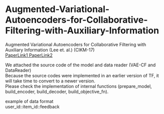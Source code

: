 # Augmented-Variational-Autoencoders-for-Collaborative-Filtering-with-Auxiliary-Information
Augmented Variational Autoencoders for Collaborative Filtering
with Auxiliary Information (Lee et. al.) (CIKM-17) </br>
<a href=https://dl.acm.org/doi/10.1145/3132847.3132972> PaperLink1 </a>
<a href=https://aailab.kaist.ac.kr/xe2/board_international_conferences/17819> PaperLink2 </a>

We attached the source code of the model and data reader (VAE-CF and DataReader) </br>
Because the source codes were implemented in an earlier version of TF, it will take time to convert to a newer version. </br>
Please check the implementation of internal functions (prepare_model, build_encoder, build_decoder, build_objective_fn). </br>

example of data format </br>
user_id::item_id::feedback 
